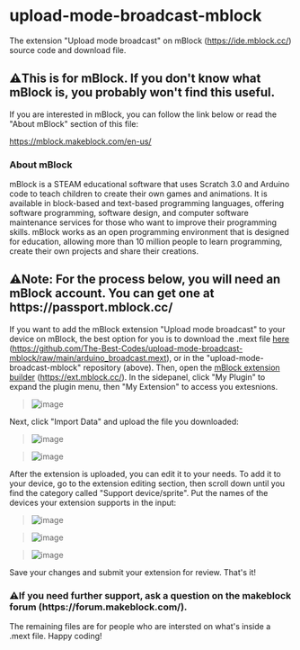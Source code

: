 # upload-mode-broadcast-mblock
The extension "Upload mode broadcast" on mBlock (https://ide.mblock.cc/) source code and download file.

<h2>⚠️This is for mBlock. If you don't know what mBlock is, you probably won't find this useful.</h2>
If you are interested in mBlock, you can follow the link below or read the "About mBlock" section of this file:

https://mblock.makeblock.com/en-us/

<h3>About mBlock</h3>
mBlock is a STEAM educational software that uses Scratch 3.0 and Arduino code to teach children to create their own games and animations. It is available in block-based and text-based programming languages, offering software programming, software design, and computer software maintenance services for those who want to improve their programming skills. mBlock works as an open programming environment that is designed for education, allowing more than 10 million people to learn programming, create their own projects and share their creations.

<h2>⚠️Note: For the process below, you will need an mBlock account. You can get one at https://passport.mblock.cc/</h2>

If you want to add the mBlock extension "Upload mode broadcast" to your device on mBlock, the best option for you is to download the .mext file <a href="https://github.com/The-Best-Codes/upload-mode-broadcast-mblock/raw/main/arduino_broadcast.mext">here</a> (https://github.com/The-Best-Codes/upload-mode-broadcast-mblock/raw/main/arduino_broadcast.mext), or in the "upload-mode-broadcast-mblock" repository (above). Then, open the <a href="https://ext.mblock.cc/">mBlock extension builder</a> (https://ext.mblock.cc/). In the sidepanel, click "My Plugin" to expand the plugin menu, then "My Extension" to access you extesnions.

>![image](https://user-images.githubusercontent.com/106822363/227027690-0386a26e-f436-42d6-ae0c-ab06ad35953d.png)

Next, click "Import Data" and upload the file you downloaded:

>![image](https://user-images.githubusercontent.com/106822363/227028267-c28cc4c4-1748-4901-9b4c-688f2e3ced3b.png)

>![image](https://user-images.githubusercontent.com/106822363/227028328-f20b1ec7-0414-442f-b6e6-cdee2c0bbb77.png)

After the extension is uploaded, you can edit it to your needs. To add it to your device, go to the extension editing section, then scroll down until you find the category called "Support device/sprite". Put the names of the devices your extension supports in the input:
>![image](https://user-images.githubusercontent.com/106822363/227029267-a7952196-3085-4eca-82cc-67eb1a161369.png)

>![image](https://user-images.githubusercontent.com/106822363/227029326-576d4493-638d-4711-b44e-022d9b2f6d3e.png)

>![image](https://user-images.githubusercontent.com/106822363/227029098-7db15226-b62e-4b3d-a46b-7e5bc51d06dc.png)


Save your changes and submit your extension for review. That's it!


<h3>⚠️If you need further support, ask a question on the makeblock forum (https://forum.makeblock.com/).</h3>


The remaining files are for people who are intersted on what's inside a .mext file. Happy coding!

